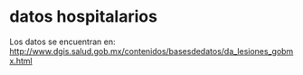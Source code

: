 # datos hospitalarios
Los datos se encuentran en:
http://www.dgis.salud.gob.mx/contenidos/basesdedatos/da_lesiones_gobmx.html
